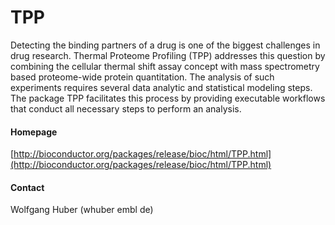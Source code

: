 # TPP
Detecting the binding partners of a drug is one of the biggest challenges in drug research. Thermal Proteome Profiling (TPP) addresses this question by combining the cellular thermal shift assay concept with mass spectrometry based proteome-wide protein quantitation.  The analysis of such  experiments requires several data analytic and statistical modeling steps.   The package TPP facilitates this process by providing executable workflows that conduct all necessary steps to perform an analysis.

#### Homepage
[http://bioconductor.org/packages/release/bioc/html/TPP.html](http://bioconductor.org/packages/release/bioc/html/TPP.html)

#### Contact
Wolfgang Huber (whuber <at> embl <dot> de)

